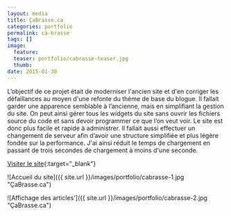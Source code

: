 ```yaml
---
layout: media
title: ÇaBrasse.ca
categories: portfolio
permalink: ca-brasse
tags: [] 
image:
  feature:
  teaser: portfolio/cabrasse-teaser.jpg
  thumb:
date: 2015-01-30
---
```


L’objectif de ce projet était de moderniser l'ancien site et d'en corriger les défaillances au moyen d'une refonte du thème de base du blogue. Il fallait garder une apparence semblable à l’ancienne, mais en simplifiant la gestion du site. On peut ainsi gérer tous les widgets du site sans ouvrir les fichiers source du code et sans devoir programmer ce que l’on veut voir. Le site est donc plus facile et rapide à administrer. Il fallait aussi effectuer un changement de serveur afin d’avoir une structure simplifiée et plus légère fondée sur la performance. J'ai ainsi réduit le temps de chargement en passant de trois secondes de chargement à moins d'une seconde.

[Visiter le site](http://www.cabrasse.ca){:target="_blank"}

![Accueil du site]({{ site.url }}/images/portfolio/cabrasse-1.jpg "ÇaBrasse.ca")

![Affichage des articles']({{ site.url }}/images/portfolio/cabrasse-2.jpg "ÇaBrasse.ca")